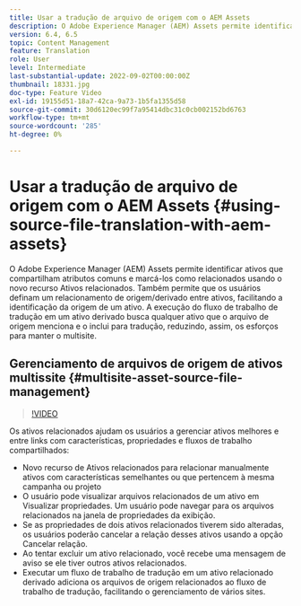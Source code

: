 ```yaml
---
title: Usar a tradução de arquivo de origem com o AEM Assets
description: O Adobe Experience Manager (AEM) Assets permite identificar ativos que compartilham atributos comuns e marcá-los como relacionados usando o novo recurso Ativos relacionados. Também permite que os usuários definam um relacionamento de origem/derivado entre ativos, facilitando a identificação da origem de um ativo. A execução do fluxo de trabalho de tradução em um ativo derivado busca qualquer ativo que o arquivo de origem menciona e o inclui para tradução, reduzindo, assim, os esforços para manter o multisite.
version: 6.4, 6.5
topic: Content Management
feature: Translation
role: User
level: Intermediate
last-substantial-update: 2022-09-02T00:00:00Z
thumbnail: 18331.jpg
doc-type: Feature Video
exl-id: 19155d51-18a7-42ca-9a73-1b5fa1355d58
source-git-commit: 30d6120ec99f7a95414dbc31c0cb002152bd6763
workflow-type: tm+mt
source-wordcount: '285'
ht-degree: 0%

---
```


# Usar a tradução de arquivo de origem com o AEM Assets {#using-source-file-translation-with-aem-assets}

O Adobe Experience Manager (AEM) Assets permite identificar ativos que compartilham atributos comuns e marcá-los como relacionados usando o novo recurso Ativos relacionados. Também permite que os usuários definam um relacionamento de origem/derivado entre ativos, facilitando a identificação da origem de um ativo. A execução do fluxo de trabalho de tradução em um ativo derivado busca qualquer ativo que o arquivo de origem menciona e o inclui para tradução, reduzindo, assim, os esforços para manter o multisite.

## Gerenciamento de arquivos de origem de ativos multissite {#multisite-asset-source-file-management}

>[!VIDEO](https://video.tv.adobe.com/v/18331?quality=12&learn=on)

Os ativos relacionados ajudam os usuários a gerenciar ativos melhores e entre links com características, propriedades e fluxos de trabalho compartilhados:

* Novo recurso de Ativos relacionados para relacionar manualmente ativos com características semelhantes ou que pertencem à mesma campanha ou projeto
* O usuário pode visualizar arquivos relacionados de um ativo em Visualizar propriedades. Um usuário pode navegar para os arquivos relacionados na janela de propriedades da exibição.
* Se as propriedades de dois ativos relacionados tiverem sido alteradas, os usuários poderão cancelar a relação desses ativos usando a opção Cancelar relação.
* Ao tentar excluir um ativo relacionado, você recebe uma mensagem de aviso se ele tiver outros ativos relacionados.
* Executar um fluxo de trabalho de tradução em um ativo relacionado derivado adiciona os arquivos de origem relacionados ao fluxo de trabalho de tradução, facilitando o gerenciamento de vários sites.
